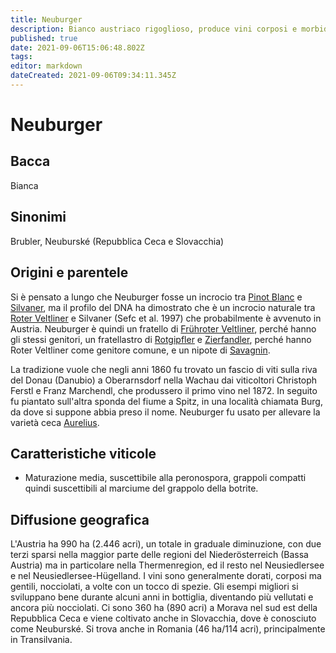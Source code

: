```yaml
---
title: Neuburger
description: Bianco austriaco rigoglioso, produce vini corposi e morbidi.
published: true
date: 2021-09-06T15:06:48.802Z
tags: 
editor: markdown
dateCreated: 2021-09-06T09:34:11.345Z
---
```


# Neuburger

## Bacca
Bianca

## Sinonimi
Brubler, Neuburské (Repubblica Ceca e Slovacchia)


## Origini e parentele
Si è pensato a lungo che Neuburger fosse un incrocio tra [Pinot Blanc](/vitigni/bacca-bianca/pinot-blanc) e [Silvaner](/vitigni/bacca-bianca/silvaner), ma il profilo del DNA ha dimostrato che è un incrocio naturale tra [Roter Veltliner](/vitigni/bacca-bianca/roter-veltliner) e Silvaner (Sefc et al. 1997) che probabilmente è avvenuto in Austria. Neuburger è quindi un fratello di [Frühroter Veltliner](/vitigni/bacca-bianca/fruhroter-veltliner), perché hanno gli stessi genitori, un fratellastro di [Rotgipfler](/vitigni/bacca-bianca/rotgipfler) e [Zierfandler](/vitigni/bacca-bianca/zierfandler), perché hanno Roter Veltliner come genitore comune, e un nipote di [Savagnin](/vitigni/bacca-bianca/savagnin).

La tradizione vuole che negli anni 1860 fu trovato un fascio di viti sulla riva del Donau (Danubio) a Oberarnsdorf nella Wachau dai viticoltori Christoph Ferstl e Franz Marchendl, che produssero il primo vino nel 1872. In seguito fu piantato sull'altra sponda del fiume a Spitz, in una località chiamata Burg, da dove si suppone abbia preso il nome. Neuburger fu usato per allevare la varietà ceca [Aurelius](/vitigni/bacca-bianca/aurelius).

## Caratteristiche viticole

- Maturazione media, suscettibile alla peronospora, grappoli compatti quindi suscettibili al marciume del grappolo della botrite.

## Diffusione geografica
L'Austria ha 990 ha (2.446 acri), un totale in graduale diminuzione, con due terzi sparsi nella maggior parte delle regioni del Niederösterreich (Bassa Austria) ma in particolare nella Thermenregion, ed il resto nel Neusiedlersee e nel Neusiedlersee-Hügelland. I vini sono generalmente dorati, corposi ma gentili, nocciolati, a volte con un tocco di spezie. Gli esempi migliori si sviluppano bene durante alcuni anni in bottiglia, diventando più vellutati e ancora più nocciolati. Ci sono 360 ha (890 acri) a Morava nel sud est della Repubblica Ceca e viene coltivato anche in Slovacchia, dove è conosciuto come Neuburské. Si trova anche in Romania (46 ha/114 acri), principalmente in Transilvania.


